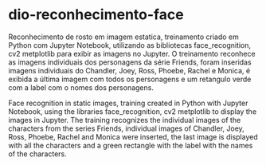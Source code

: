 # dio-reconhecimento-face
Reconhecimento de rosto em imagem estatica, treinamento criado em Python com Jupyter Notebook, utilizando as bibliotecas face_recognition, cv2 metplotlib para exibir as imagens no Jupyter.
O treinamento reconhece as imagens individuais dos personagens da série Friends, foram inseridas imagens individuais do Chandler, Joey, Ross, Phoebe, Rachel e Monica, é exibida a última imagem com todos os personagens e um retangulo verde com a label com o nomes dos personagens.

Face recognition in static images, training created in Python with Jupyter Notebook, using the libraries face_recognition, cv2 metplotlib to display the images in Jupyter.
The training recognizes the individual images of the characters from the series Friends, individual images of Chandler, Joey, Ross, Phoebe, Rachel and Monica were inserted, the last image is displayed with all the characters and a green rectangle with the label with the names of the characters.


